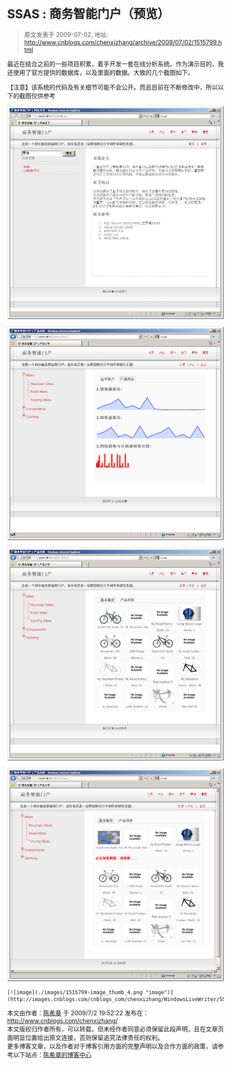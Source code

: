 # SSAS : 商务智能门户（预览） 
> 原文发表于 2009-07-02, 地址: http://www.cnblogs.com/chenxizhang/archive/2009/07/02/1515799.html 


最近在结合之前的一些项目积累，着手开发一套在线分析系统。作为演示目的，我还使用了官方提供的数据库，以及里面的数据。大致的几个截图如下。

 【注意】该系统的代码及有关细节可能不会公开。而且目前在不断修改中，所以以下的截图仅供参考

 [![image](./images/1515799-image_thumb.png "image")](http://images.cnblogs.com/cnblogs_com/chenxizhang/WindowsLiveWriter/SSAS_11776/image_2.png) 

 [![image](./images/1515799-image_thumb_1.png "image")](http://images.cnblogs.com/cnblogs_com/chenxizhang/WindowsLiveWriter/SSAS_11776/image_4.png) 

 [![image](./images/1515799-image_thumb_2.png "image")](http://images.cnblogs.com/cnblogs_com/chenxizhang/WindowsLiveWriter/SSAS_11776/image_6.png) 

 [![image](./images/1515799-image_thumb_3.png "image")](http://images.cnblogs.com/cnblogs_com/chenxizhang/WindowsLiveWriter/SSAS_11776/image_8.png) 

    [![image](./images/1515799-image_thumb_4.png "image")](http://images.cnblogs.com/cnblogs_com/chenxizhang/WindowsLiveWriter/SSAS_11776/image_10.png)

 本文由作者：[陈希章](http://www.xizhang.com) 于 2009/7/2 19:52:22 发布在：<http://www.cnblogs.com/chenxizhang/>  
 本文版权归作者所有，可以转载，但未经作者同意必须保留此段声明，且在文章页面明显位置给出原文连接，否则保留追究法律责任的权利。   
 更多博客文章，以及作者对于博客引用方面的完整声明以及合作方面的政策，请参考以下站点：[陈希章的博客中心](http://www.xizhang.com/blog.htm) 